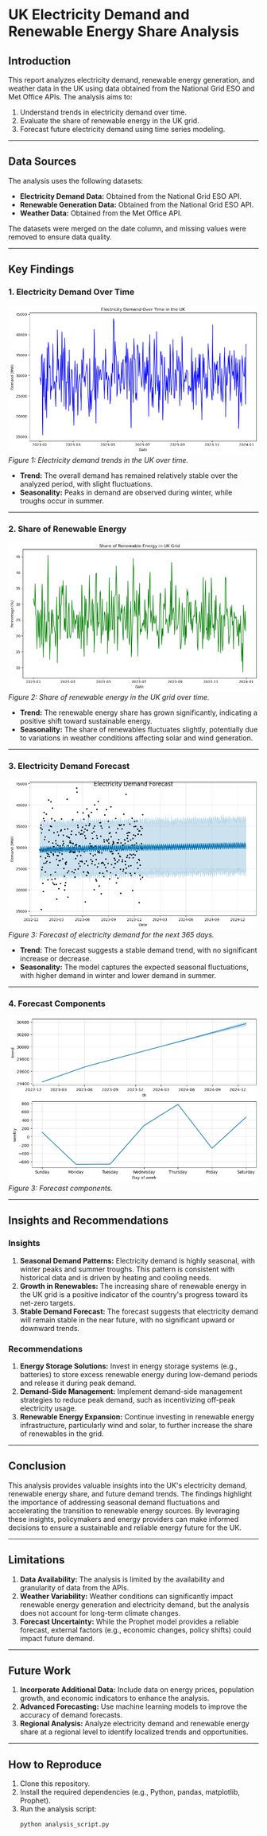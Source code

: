 # UK Electricity Demand and Renewable Energy Share Analysis

## Introduction
This report analyzes electricity demand, renewable energy generation, and weather data in the UK using data obtained from the National Grid ESO and Met Office APIs. The analysis aims to:
1. Understand trends in electricity demand over time.
2. Evaluate the share of renewable energy in the UK grid.
3. Forecast future electricity demand using time series modeling.

---

## Data Sources
The analysis uses the following datasets:
- **Electricity Demand Data:** Obtained from the National Grid ESO API.
- **Renewable Generation Data:** Obtained from the National Grid ESO API.
- **Weather Data:** Obtained from the Met Office API.

The datasets were merged on the date column, and missing values were removed to ensure data quality.

---

## Key Findings

### 1. Electricity Demand Over Time
![Electricity Demand Over Time](output_0_2.png)
*Figure 1: Electricity demand trends in the UK over time.*

- **Trend:** The overall demand has remained relatively stable over the analyzed period, with slight fluctuations.
- **Seasonality:** Peaks in demand are observed during winter, while troughs occur in summer.

---

### 2. Share of Renewable Energy
![Renewable Energy Share](output_0_3.png)
*Figure 2: Share of renewable energy in the UK grid over time.*

- **Trend:** The renewable energy share has grown significantly, indicating a positive shift toward sustainable energy.
- **Seasonality:** The share of renewables fluctuates slightly, potentially due to variations in weather conditions affecting solar and wind generation.

---

### 3. Electricity Demand Forecast
![Electricity Demand Forecast](output_0_5.png)
*Figure 3: Forecast of electricity demand for the next 365 days.*

- **Trend:** The forecast suggests a stable demand trend, with no significant increase or decrease.
- **Seasonality:** The model captures the expected seasonal fluctuations, with higher demand in winter and lower demand in summer.

---

### 4. Forecast Components
![Forecast Components](output_0_6.png)
*Figure 3: Forecast components.*

---
## Insights and Recommendations

### Insights
1. **Seasonal Demand Patterns:** Electricity demand is highly seasonal, with winter peaks and summer troughs. This pattern is consistent with historical data and is driven by heating and cooling needs.
2. **Growth in Renewables:** The increasing share of renewable energy in the UK grid is a positive indicator of the country's progress toward its net-zero targets.
3. **Stable Demand Forecast:** The forecast suggests that electricity demand will remain stable in the near future, with no significant upward or downward trends.

### Recommendations
1. **Energy Storage Solutions:** Invest in energy storage systems (e.g., batteries) to store excess renewable energy during low-demand periods and release it during peak demand.
2. **Demand-Side Management:** Implement demand-side management strategies to reduce peak demand, such as incentivizing off-peak electricity usage.
3. **Renewable Energy Expansion:** Continue investing in renewable energy infrastructure, particularly wind and solar, to further increase the share of renewables in the grid.

---

## Conclusion
This analysis provides valuable insights into the UK's electricity demand, renewable energy share, and future demand trends. The findings highlight the importance of addressing seasonal demand fluctuations and accelerating the transition to renewable energy sources. By leveraging these insights, policymakers and energy providers can make informed decisions to ensure a sustainable and reliable energy future for the UK.

---

## Limitations
1. **Data Availability:** The analysis is limited by the availability and granularity of data from the APIs.
2. **Weather Variability:** Weather conditions can significantly impact renewable energy generation and electricity demand, but the analysis does not account for long-term climate changes.
3. **Forecast Uncertainty:** While the Prophet model provides a reliable forecast, external factors (e.g., economic changes, policy shifts) could impact future demand.

---

## Future Work
1. **Incorporate Additional Data:** Include data on energy prices, population growth, and economic indicators to enhance the analysis.
2. **Advanced Forecasting:** Use machine learning models to improve the accuracy of demand forecasts.
3. **Regional Analysis:** Analyze electricity demand and renewable energy share at a regional level to identify localized trends and opportunities.

---

## How to Reproduce
1. Clone this repository.
2. Install the required dependencies (e.g., Python, pandas, matplotlib, Prophet).
3. Run the analysis script:
   ```bash
   python analysis_script.py
